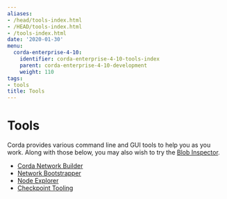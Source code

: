 ```yaml
---
aliases:
- /head/tools-index.html
- /HEAD/tools-index.html
- /tools-index.html
date: '2020-01-30'
menu:
  corda-enterprise-4-10:
    identifier: corda-enterprise-4-10-tools-index
    parent: corda-enterprise-4-10-development
    weight: 110
tags:
- tools
title: Tools
---
```



# Tools

Corda provides various command line and GUI tools to help you as you work. Along with those below, you may also
wish to try the [Blob Inspector](blob-inspector.md).

* [Corda Network Builder](network-builder.md)
* [Network Bootstrapper](network-bootstrapper.md)
* [Node Explorer](node-explorer.md)
* [Checkpoint Tooling](node/operating/monitoring-and-logging/checkpoint-tooling.md)
